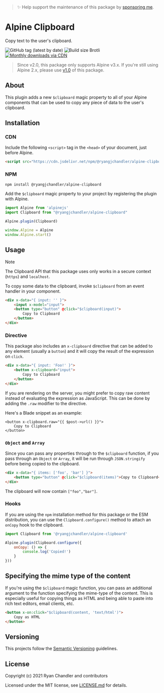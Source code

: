 > ✨ Help support the maintenance of this package by [sponsoring me](https://github.com/sponsors/ryangjchandler).

# Alpine Clipboard

Copy text to the user's clipboard.

![GitHub tag (latest by date)](https://img.shields.io/github/v/tag/ryangjchandler/alpine-clipboard?label=version&style=flat-square)
![Build size Brotli](https://img.badgesize.io/ryangjchandler/alpine-clipboard/master/dist/alpine-clipboard.js.svg?compression=gzip&style=flat-square&color=green)
[![Monthly downloads via CDN](https://data.jsdelivr.com/v1/package/npm/@ryangjchandler/alpine-clipboard/badge)](https://www.jsdelivr.com/package/npm/@ryangjchandler/alpine-clipboard)

> Since v2.0, this package only supports Alpine v3.x. If you're still using Alpine 2.x, please use [v1.0](https://github.com/ryangjchandler/alpine-clipboard/tree/v1.0.0) of this package.

## About

This plugin adds a new `$clipboard` magic property to all of your Alpine components that can be used to copy any piece of data to the user's clipboard.

## Installation

### CDN

Include the following `<script>` tag in the `<head>` of your document, just before Alpine.

```html
<script src="https://cdn.jsdelivr.net/npm/@ryangjchandler/alpine-clipboard@2.x.x/dist/alpine-clipboard.js" defer></script>
```

### NPM

```bash
npm install @ryangjchandler/alpine-clipboard
```

Add the `$clipboard` magic property to your project by registering the plugin with Alpine.

```js
import Alpine from 'alpinejs'
import Clipboard from "@ryangjchandler/alpine-clipboard"

Alpine.plugin(Clipboard)

window.Alpine = Alpine
window.Alpine.start()
```

## Usage

> [!NOTE]
> The Clipboard API that this package uses only works in a secure context (`https`) and `localhost`. 

To copy some data to the clipboard, invoke `$clipboard` from an event handler in your component.

```html
<div x-data="{ input: '' }">
    <input x-model="input">
    <button type="button" @click="$clipboard(input)">
        Copy to Clipboard
    </button>
</div>
```

### Directive

This package also includes an `x-clipboard` directive that can be added to any element (usually a `button`) and it will copy the result of the expression on `click`.

```html
<div x-data="{ input: 'Foo!' }">
    <button x-clipboard="input">
        Copy to Clipboard
    </button>
</div>
```

If you are rendering on the server, you might prefer to copy raw content instead of evaluating the expression as JavaScript. This can be done by adding the `.raw` modifier to the directive.

Here's a Blade snippet as an example:

```blade
<button x-clipboard.raw="{{ $post->url() }}">
    Copy to Clipboard
</button>
```

### `Object` and `Array`

Since you can pass any properties through to the `$clipboard` function, if you pass through an `Object` or `Array`, it will be run through `JSON.stringify` before being copied to the clipboard.

```html
<div x-data="{ items: ['foo', 'bar'] }">
    <button type="button" @click="$clipboard(items)">Copy to Clipboard</button>
</div>
```

The clipboard will now contain `["foo","bar"]`.

### Hooks

If you are using the `npm` installation method for this package or the ESM distribution, you can use the `Clipboard.configure()` method to attach an `onCopy` hook to the clipboard.

```js
import Clipboard from '@ryangjchandler/alpine-clipboard'

Alpine.plugin(Clipboard.configure({
    onCopy: () => {
        console.log('Copied!')
    }
}))
```

## Specifying the mime type of the content

If you're using the `$clipboard` magic function, you can pass an additional argument to the function specifying the mime-type of the content. This is especially useful for copying things as HTML and being able to paste into rich text editors, email clients, etc.

```html
<button x-on:click="$clipboard(content, 'text/html')">
    Copy as HTML
</button>
```

## Versioning

This projects follow the [Semantic Versioning](https://semver.org/) guidelines.

## License

Copyright (c) 2021 Ryan Chandler and contributors

Licensed under the MIT license, see [LICENSE.md](LICENSE.md) for details.
